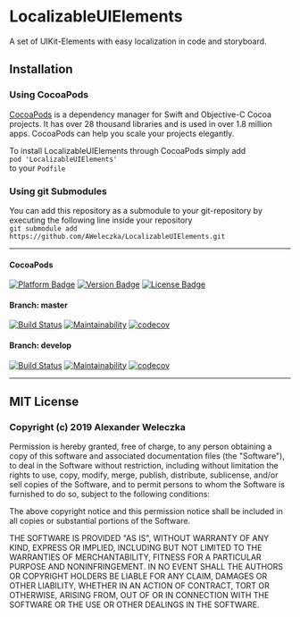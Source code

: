 # LocalizableUIElements
A set of UIKit-Elements with easy localization in code and storyboard.

## Installation
### Using CocoaPods
[CocoaPods](https://cocoapods.org/) is a dependency manager for Swift and Objective-C Cocoa projects. It has over 28 thousand libraries and is used in over 1.8 million apps. CocoaPods can help you scale your projects elegantly.

To install LocalizableUIElements through CocoaPods simply add  
`pod 'LocalizableUIElements'`  
to your `Podfile`

### Using git Submodules
You can add this repository as a submodule to your git-repository by executing the following line inside your repository  
`git submodule add https://github.com/AWeleczka/LocalizableUIElements.git`

---

#### CocoaPods
[![Platform Badge](https://cocoapod-badges.herokuapp.com/p/LocalizableUIElements/badge.svg)](https://cocoapods.org/pods/LocalizableUIElements)
[![Version Badge](https://cocoapod-badges.herokuapp.com/v/LocalizableUIElements/badge.svg)](https://cocoapods.org/pods/LocalizableUIElements)
[![License Badge](https://cocoapod-badges.herokuapp.com/l/LocalizableUIElements/badge.svg)](https://cocoapods.org/pods/LocalizableUIElements)

#### Branch: master
[![Build Status](https://travis-ci.org/AWeleczka/LocalizableUIElements.svg?branch=master)](https://travis-ci.org/AWeleczka/LocalizableUIElements)
[![Maintainability](https://api.codeclimate.com/v1/badges/7dfcfb2fc279e210e9c7/maintainability)](https://codeclimate.com/github/AWeleczka/LocalizableUIElements/maintainability)
[![codecov](https://codecov.io/gh/AWeleczka/LocalizableUIElements/branch/master/graph/badge.svg)](https://codecov.io/gh/AWeleczka/LocalizableUIElements)

#### Branch: develop
[![Build Status](https://travis-ci.org/AWeleczka/LocalizableUIElements.svg?branch=develop)](https://travis-ci.org/AWeleczka/LocalizableUIElements)
[![Maintainability](https://api.codeclimate.com/v1/badges/7dfcfb2fc279e210e9c7/maintainability)](https://codeclimate.com/github/AWeleczka/LocalizableUIElements/maintainability)
[![codecov](https://codecov.io/gh/AWeleczka/LocalizableUIElements/branch/develop/graph/badge.svg)](https://codecov.io/gh/AWeleczka/LocalizableUIElements)

---

## MIT License
### Copyright (c) 2019 Alexander Weleczka

Permission is hereby granted, free of charge, to any person obtaining a copy
of this software and associated documentation files (the "Software"), to deal
in the Software without restriction, including without limitation the rights
to use, copy, modify, merge, publish, distribute, sublicense, and/or sell
copies of the Software, and to permit persons to whom the Software is
furnished to do so, subject to the following conditions:

The above copyright notice and this permission notice shall be included in all
copies or substantial portions of the Software.

THE SOFTWARE IS PROVIDED "AS IS", WITHOUT WARRANTY OF ANY KIND, EXPRESS OR
IMPLIED, INCLUDING BUT NOT LIMITED TO THE WARRANTIES OF MERCHANTABILITY,
FITNESS FOR A PARTICULAR PURPOSE AND NONINFRINGEMENT. IN NO EVENT SHALL THE
AUTHORS OR COPYRIGHT HOLDERS BE LIABLE FOR ANY CLAIM, DAMAGES OR OTHER
LIABILITY, WHETHER IN AN ACTION OF CONTRACT, TORT OR OTHERWISE, ARISING FROM,
OUT OF OR IN CONNECTION WITH THE SOFTWARE OR THE USE OR OTHER DEALINGS IN THE
SOFTWARE.
